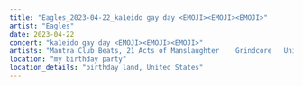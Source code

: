```yaml
---
title: "Eagles_2023-04-22_ka1eido gay day <EMOJI>️<EMOJI><EMOJI>"
artist: "Eagles"
date: 2023-04-22
concert: "ka1eido gay day <EMOJI>️<EMOJI><EMOJI>"
artists: "Mantra Club Beats, 21 Acts of Manslaughter	Grindcore	United States, Buckshot, ABBA, 9 Foot Super SoldierCrossoverHardcore, 12 Gauge Rampage, 324	Grindcore	Japan, Eagles"
location: "my birthday party"
location_details: "birthday land, United States"
---
```


